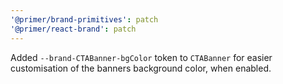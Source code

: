```yaml
---
'@primer/brand-primitives': patch
'@primer/react-brand': patch
---
```


Added `--brand-CTABanner-bgColor` token to `CTABanner` for easier customisation of the banners background color, when enabled.
